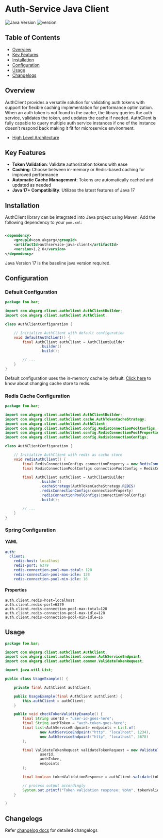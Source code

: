 # Auth-Service Java Client

![Java Version](https://img.shields.io/badge/Java-17-blue)
![version](https://img.shields.io/badge/version-1.2.0-blue)

## Table of Contents

- [Overview](#overview)
- [Key Features](#key-features)
- [Installation](#installation)
- [Configuration](#configuration)
- [Usage](#usage)
- [Changelogs](#changelogs)

## Overview

AuthClient provides a versatile solution for validating auth tokens with support for flexible caching implementation for
performance optimization.<br>
When an auth token is not found in the cache, the library queries the auth service, validates the token, and updates the
cache if needed. AuthClient is fully capable to query multiple auth service instances if one of the instance doesn't
respond back
making it fit for microservice environment.

* [High Level Architecture](docs/authclient_arch_overview.md)

## Key Features

- **Token Validation**: Validate authorization tokens with ease
- **Caching**: Choose between in-memory or Redis-based caching for improved performance
- **Automatic Cache Management**: Tokens are automatically cached and updated as needed
- **Java 17+ Compatibility**: Utilizes the latest features of Java 17

## Installation

AuthClient library can be integrated into Java project using Maven. Add the following dependency to your `pom.xml`:

```xml

<dependency>
    <groupId>com.akgarg</groupId>
    <artifactId>authservice-java-client</artifactId>
    <version>1.2.0</version>
</dependency>
```

Java Version 17 is the baseline java version required.

## Configuration

### Default Configuration

```java
package foo.bar;

import com.akgarg.client.authclient.AuthClientBuilder;
import com.akgarg.client.authclient.AuthClient;

class AuthClientConfiguration {

    // Initialize AuthClient with default configuration
    void defaultAuthClient() {
        final AuthClient authClient = AuthClientBuilder
                .builder()
                .build();

        // ...
    }
} 
```

Default configuration uses the in-memory cache by default. [Click here](#redis-cache-configuration) to know about
changing cache store to
redis.

### Redis Cache Configuration

```java
package foo.bar;

import com.akgarg.client.authclient.AuthClientBuilder;
import com.akgarg.client.authclient.cache.AuthTokenCacheStrategy;
import com.akgarg.client.authclient.AuthClient;
import com.akgarg.client.authclient.config.RedisConnectionPoolConfigs;
import com.akgarg.client.authclient.config.RedisConnectionPoolProperties;
import com.akgarg.client.authclient.config.RedisConnectionConfigs;

class AuthClientConfiguration {

    // Initialize AuthClient with redis as cache store
    void redisAuthClient() {
        final RedisConnectionConfigs connectionProperty = new RedisConnectionConfigs("localhost", 6379);
        final RedisConnectionPoolConfigs connectionPoolConfig = RedisConnectionPoolConfigs.withDefaults();

        final AuthClient authClient = AuthClientBuilder
                .builder()
                .cacheStrategy(AuthTokenCacheStrategy.REDIS)
                .redisConnectionConfigs(connectionProperty)
                .redisConnectionPoolConfigs(connectionPoolConfig)
                .build();

        // ...
    }
} 
```

### Spring Configuration

#### YAML

```yaml
auth:
  client:
    redis-host: localhost
    redis-port: 6379
    redis-connection-pool-max-total: 128
    redis-connection-pool-max-idle: 128
    redis-connection-pool-min-idle: 16
```

#### Properties

```properties
auth.client.redis-host=localhost
auth.client.redis-port=6379
auth.client.redis-connection-pool-max-total=128
auth.client.redis-connection-pool-max-idle=128
auth.client.redis-connection-pool-min-idle=16
```

## Usage

```java
package foo.bar;

import com.akgarg.client.authclient.AuthClient;
import com.akgarg.client.authclient.common.AuthServiceEndpoint;
import com.akgarg.client.authclient.common.ValidateTokenRequest;

import java.util.List;

public class UsageExample() {

    private final AuthClient authClient;

    public UsageExample(final AuthClient authClient) {
        this.authClient = authClient;
    }

    public void checkTokenValidityExample() {
        final String userId = "user-id-goes-here";
        final String authToken = "auth-token-goes-here";
        final List<AuthServiceEndpoint> endpoints = List.of(
                new AuthServiceEndpoint("http", "localhost", 1234),
                new AuthServiceEndpoint("http", "localhost", 5678)
        );

        final ValidateTokenRequest validateTokenRequest = new ValidateTokenRequest(
                userId,
                authToken,
                endpoints
        );

        final boolean tokenValidationResponse = authClient.validate(tokenValidationRequest);

        // process output accordingly
        System.out.printf("Token validation response: %b%n", tokenValidationResponse);
    }

}
```

## Changelogs

Refer [changelog docs](docs/changelogs.md) for detailed changelogs
